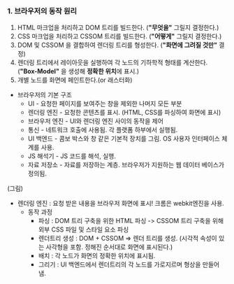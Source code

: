 ### 1. 브라우저의 동작 원리

1. HTML 마크업을 처리하고 DOM 트리를 빌드한다. (**"무엇을"** 그릴지 결정한다.)
2. CSS 마크업을 처리하고 CSSOM 트리를 빌드한다. (**"어떻게"** 그릴지 결정한다.)
3. DOM 및 CSSOM 을 결합하여 렌더링 트리를 형성한다. (**"화면에 그려질 것만"** 결정)
4. 렌더링 트리에서 레이아웃을 실행하여 각 노드의 기하학적 형태를 계산한다. (**"Box-Model"** 을 생성해 **정확한 위치**에 표시.)
5. 개별 노드를 화면에 페인트한다.(or 래스터화)



- 브라우저의 기본 구조
  - UI - 요청한 페이지를 보여주는 창을 제외한 나머지 모든 부분
  - 렌더링 엔진 - 요청한 콘텐츠를 표시. (HTML, CSS를 파싱하여 화면에 표시)
  - 브라우저 엔진 - UI와 렌더링 엔진 사이의 동작을 제어
  - 통신 - 네트워크 호출에 사용됨. 각 플랫폼 하부에서 실행됨.
  - UI 백엔드 - 콤보 박스와 창 같은 기본적 장치를 그림. OS 사용자 인터페이스 체계를 사용.
  - JS 해석기 - JS 코드를 해석, 실행.
  - 자료 저장소 - 자료를 저장하는 계층. 브라우저가 지원하는 웹 데이터 베이스가 정의됨.

(그림)

- 렌더링 엔진 : 요청 받은 내용을 브라우저 화면에 표시! 크롬은 webkit엔진을 사용. 
  - 동작 과정
    - 파싱 : DOM 트리 구축을 위한 HTML 파싱 -> CSSOM 트리 구축을  위해 외부 CSS 파일 및 스타일 요소 파싱
    - 렌더트리 생성 : DOM + CSSOM => 렌더 트리를 생성. (시각적 속성이 있는 사각형을 포함. 정해진 순서대로 화면에 표시된다.)
    - 배치 : 각 노드가 화면의 정확한 위치에 표시됨.
    - 그리기 : UI 백엔드에서 렌더트리의 각 노드를 가로지르며 형상을 만들어 냄.